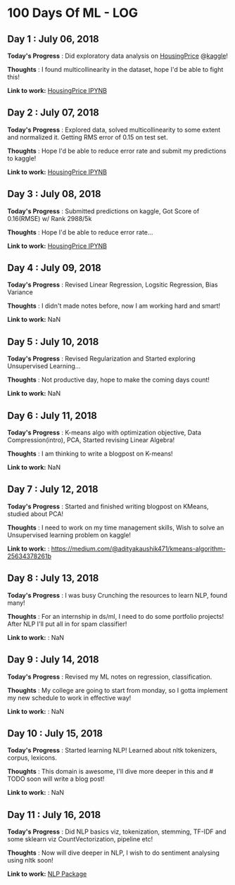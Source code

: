 # 100 Days Of ML - LOG

## Day 1 : July 06, 2018

**Today's Progress** : Did exploratory data analysis on [HousingPrice](https://www.kaggle.com/c/house-prices-advanced-regression-techniques) @[kaggle](https://www.kaggle.com)!

**Thoughts** : I found multicollinearity in the dataset, hope I'd be able to fight this!

**Link to work:** [HousingPrice IPYNB](https://github.com/aditya98ak/100DaysOfML/blob/master/kaggle/house-prices-advanced-regression-techniques/HousingPrice.ipynb)

## Day 2 : July 07, 2018

**Today's Progress** : Explored data, solved multicollinearity to some extent and normalized it. Getting RMS error of 0.15 on test set.

**Thoughts** : Hope I'd be able to reduce error rate and submit my predictions to kaggle!

**Link to work:** [HousingPrice IPYNB](https://github.com/aditya98ak/100DaysOfML/blob/master/kaggle/house-prices-advanced-regression-techniques/HousingPrice.ipynb)

## Day 3 : July 08, 2018

**Today's Progress** : Submitted predictions on kaggle, Got Score of 0.16(RMSE) w/ Rank 2988/5k

**Thoughts** : Hope I'd be able to reduce error rate...

**Link to work:** [HousingPrice IPYNB](https://github.com/aditya98ak/100DaysOfML/blob/master/kaggle/house-prices-advanced-regression-techniques/HousingPrice.ipynb)

## Day 4 : July 09, 2018

**Today's Progress** : Revised Linear Regression, Logsitic Regression, Bias Variance

**Thoughts** : I didn't made notes before, now I am working hard and smart!

**Link to work:** NaN

## Day 5 : July 10, 2018

**Today's Progress** : Revised Regularization and Started exploring Unsupervised Learning...

**Thoughts** : Not productive day, hope to make the coming days count!

**Link to work:** NaN

## Day 6 : July 11, 2018

**Today's Progress** : K-means algo with optimization objective, Data Compression(intro), PCA, Started revising Linear Algebra!

**Thoughts** : I am thinking to write a blogpost on K-means!

**Link to work:** NaN

## Day 7 : July 12, 2018

**Today's Progress** : Started and finished writing blogpost on KMeans, studied about PCA!

**Thoughts** : I need to work on my time management skills, Wish to solve an Unsupervised learning problem on kaggle!

**Link to work:** : https://medium.com/@adityakaushik471/kmeans-algorithm-25634378261b

## Day 8 : July 13, 2018

**Today's Progress** : I was busy Crunching the resources to learn NLP, found many!

**Thoughts** : For an internship in ds/ml, I need to do some portfolio projects! After NLP I'll put all in for spam classifier!

**Link to work:** : NaN

## Day 9 : July 14, 2018

**Today's Progress** : Revised my ML notes on regression, classification.

**Thoughts** : My college are going to start from monday, so I gotta implement my new schedule to work in effective way!

**Link to work:** : NaN

## Day 10 : July 15, 2018

**Today's Progress** : Started learning NLP! Learned about nltk tokenizers, corpus, lexicons.

**Thoughts** : This domain is awesome, I'll dive more deeper in this and # TODO soon will write a blog post! 

**Link to work:** : NaN

## Day 11 : July 16, 2018

**Today's Progress** : Did NLP basics viz, tokenization, stemming, TF-IDF and some sklearn viz CountVectorization, pipeline etc!

**Thoughts** : Now will dive deeper in NLP, I wish to do sentiment analysing using nltk soon!

**Link to work:** [NLP Package](https://github.com/aditya98ak/100DaysOfML/blob/master/nlp/)
